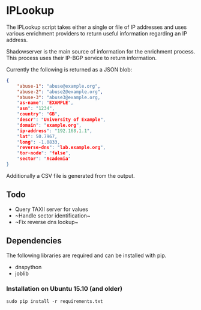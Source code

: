 # IPLookup
The IPLookup script takes either a single or file of IP addresses and uses various enrichment providers to return useful information regarding an IP address.

Shadowserver is the main source of information for the enrichment process. This process uses their IP-BGP service to return information.

Currently the following is returned as a JSON blob:

```JSON
{
    "abuse-1": "abuse@example.org",
    "abuse-2": "abuse2@example.org",
    "abuse-3": "abuse3@example.org,
    "as-name": "EXAMPLE",
    "asn": "1234",
    "country": "GB",
    "descr": "University of Example",
    "domain": "example.org",
    "ip-address": "192.168.1.1",
    "lat": 50.7967,
    "long": -1.0833,
    "reverse-dns": "lab.example.org",
    "tor-node": "false",
    "sector": "Academia"
}
```
Additionally a CSV file is generated from the output.


## Todo
- Query TAXII server for values
- ~Handle sector identification~
- ~Fix reverse dns lookup~

## Dependencies
The following libraries are required and can be installed with pip.
- dnspython
- joblib


### Installation on Ubuntu 15.10 (and older)
```
sudo pip install -r requirements.txt
```